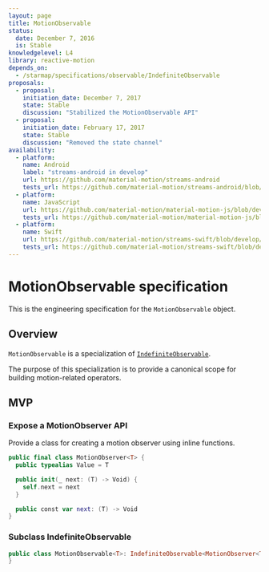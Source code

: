 ```yaml
---
layout: page
title: MotionObservable
status:
  date: December 7, 2016
  is: Stable
knowledgelevel: L4
library: reactive-motion
depends_on:
  - /starmap/specifications/observable/IndefiniteObservable
proposals:
  - proposal:
    initiation_date: December 7, 2017
    state: Stable
    discussion: "Stabilized the MotionObservable API"
  - proposal:
    initiation_date: February 17, 2017
    state: Stable
    discussion: "Removed the state channel"
availability:
  - platform:
    name: Android
    label: "streams-android in develop"
    url: https://github.com/material-motion/streams-android
    tests_url: https://github.com/material-motion/streams-android/blob/develop/library/src/test/java/com/google/android/material/motion/streams/MotionObservableTests.java
  - platform:
    name: JavaScript
    url: https://github.com/material-motion/material-motion-js/blob/develop/packages/streams/src/MotionObservable.ts
    tests_url: https://github.com/material-motion/material-motion-js/blob/develop/packages/streams/src/__tests__/MotionObservable.test.ts
  - platform:
    name: Swift
    url: https://github.com/material-motion/streams-swift/blob/develop/src/MotionObservable.swift
    tests_url: https://github.com/material-motion/streams-swift/blob/develop/tests/unit/MotionObservableTests.swift
---
```


# MotionObservable specification

This is the engineering specification for the `MotionObservable` object.

## Overview

`MotionObservable` is a specialization of [`IndefiniteObservable`](IndefiniteObservable).

The purpose of this specialization is to provide a canonical scope for building motion-related
operators.

## MVP

### Expose a MotionObserver API

Provide a class for creating a motion observer using inline functions.

```swift
public final class MotionObserver<T> {
  public typealias Value = T

  public init(_ next: (T) -> Void) {
    self.next = next
  }

  public const var next: (T) -> Void
}
```

### Subclass IndefiniteObservable

```swift
public class MotionObservable<T>: IndefiniteObservable<MotionObserver<T>> {
}
```
